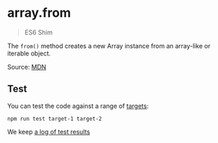 # array.from

> ES6 Shim

The `from()` method creates a new Array instance from an array-like or iterable object.

Source: [MDN](https://developer.mozilla.org/en-US/docs/Web/JavaScript/Reference/Global_Objects/Array/from)

## Test

You can test the code against a range of [targets](https://github.com/nbqx/fakestk/blob/master/resources/versions.json):

    npm run test target-1 target-2

We keep [a log of test results](./test/results_log.md)

